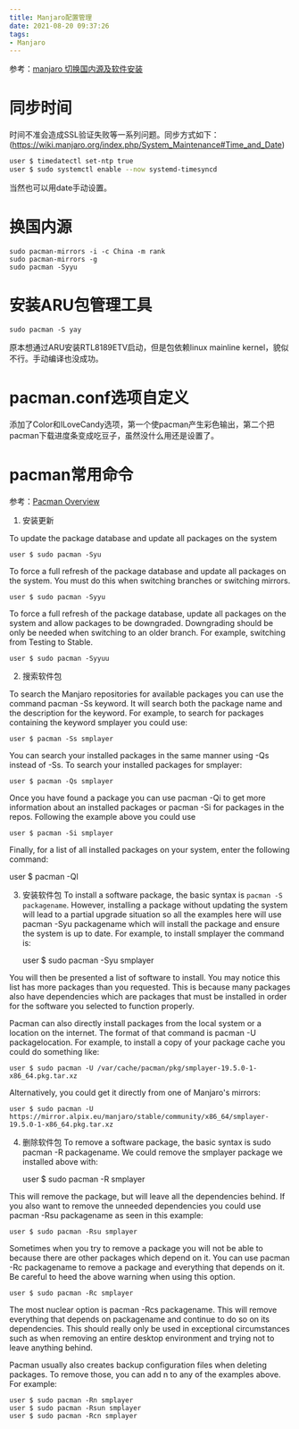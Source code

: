 ```yaml
---
title: Manjaro配置管理
date: 2021-08-20 09:37:26
tags:
- Manjaro
---
```

参考：[manjaro 切换国内源及软件安装](https://www.jianshu.com/p/2d096cd9ad61)
# 同步时间
时间不准会造成SSL验证失败等一系列问题。同步方式如下：(https://wiki.manjaro.org/index.php/System_Maintenance#Time_and_Date)
```bash
user $ timedatectl set-ntp true
user $ sudo systemctl enable --now systemd-timesyncd
```
当然也可以用date手动设置。

# 换国内源

    sudo pacman-mirrors -i -c China -m rank
    sudo pacman-mirrors -g
    sudo pacman -Syyu

# 安装ARU包管理工具 

    sudo pacman -S yay

原本想通过ARU安装RTL8189ETV启动，但是包依赖linux mainline kernel，貌似不行。手动编译也没成功。

# pacman.conf选项自定义

添加了Color和ILoveCandy选项，第一个使pacman产生彩色输出，第二个把pacman下载进度条变成吃豆子，虽然没什么用还是设置了。

# pacman常用命令

参考：[Pacman Overview](https://wiki.manjaro.org/index.php/Pacman_Overview)

1. 安装更新

To update the package database and update all packages on the system

    user $ sudo pacman -Syu

To force a full refresh of the package database and update all packages on the system. You must do this when switching branches or switching mirrors.

    user $ sudo pacman -Syyu

To force a full refresh of the package database, update all packages on the system and allow packages to be downgraded. Downgrading should be only be needed when switching to an older branch. For example, switching from Testing to Stable.

    user $ sudo pacman -Syyuu

2. 搜索软件包

To search the Manjaro repositories for available packages you can use the command pacman -Ss keyword. It will search both the package name and the description for the keyword. For example, to search for packages containing the keyword smplayer you could use:

    user $ pacman -Ss smplayer

You can search your installed packages in the same manner using -Qs instead of -Ss. To search your installed packages for smplayer:

    user $ pacman -Qs smplayer

Once you have found a package you can use pacman -Qi to get more information about an installed packages or pacman -Si for packages in the repos. Following the example above you could use

    user $ pacman -Si smplayer

Finally, for a list of all installed packages on your system, enter the following command:

user $ pacman -Ql

3. 安装软件包
To install a software package, the basic syntax is `pacman -S packagename`. However, installing a package without updating the system will lead to a partial upgrade situation so all the examples here will use pacman -Syu packagename which will install the package and ensure the system is up to date. For example, to install smplayer the command is:

    user $ sudo pacman -Syu smplayer

You will then be presented a list of software to install. You may notice this list has more packages than you requested. This is because many packages also have dependencies which are packages that must be installed in order for the software you selected to function properly.


Pacman can also directly install packages from the local system or a location on the internet. The format of that command is pacman -U packagelocation. For example, to install a copy of your package cache you could do something like:

    user $ sudo pacman -U /var/cache/pacman/pkg/smplayer-19.5.0-1-x86_64.pkg.tar.xz

Alternatively, you could get it directly from one of Manjaro's mirrors:

    user $ sudo pacman -U https://mirror.alpix.eu/manjaro/stable/community/x86_64/smplayer-19.5.0-1-x86_64.pkg.tar.xz

4. 删除软件包
To remove a software package, the basic syntax is sudo pacman -R packagename. We could remove the smplayer package we installed above with:

    user $ sudo pacman -R smplayer

This will remove the package, but will leave all the dependencies behind. If you also want to remove the unneeded dependencies you could use pacman -Rsu packagename as seen in this example:

    user $ sudo pacman -Rsu smplayer

Sometimes when you try to remove a package you will not be able to because there are other packages which depend on it. You can use pacman -Rc packagename to remove a package and everything that depends on it. Be careful to heed the above warning when using this option.

    user $ sudo pacman -Rc smplayer

The most nuclear option is pacman -Rcs packagename. This will remove everything that depends on packagename and continue to do so on its dependencies. This should really only be used in exceptional circumstances such as when removing an entire desktop environment and trying not to leave anything behind.

Pacman usually also creates backup configuration files when deleting packages. To remove those, you can add n to any of the examples above. For example:

    user $ sudo pacman -Rn smplayer
    user $ sudo pacman -Rsun smplayer
    user $ sudo pacman -Rcn smplayer
